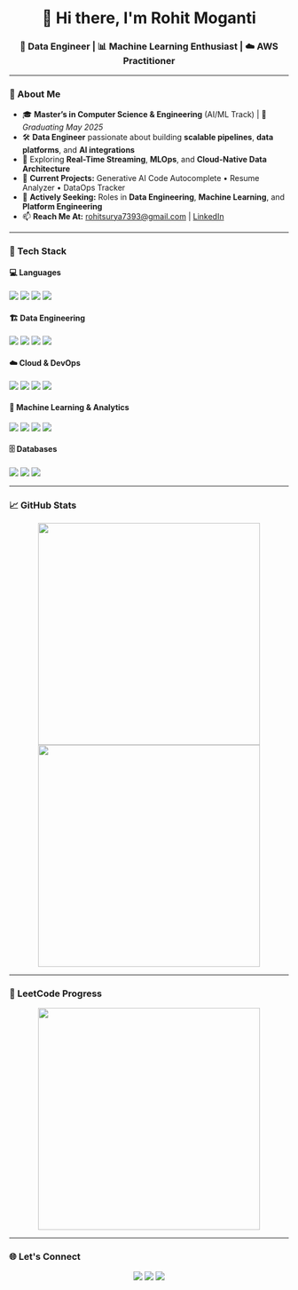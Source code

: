 <h1 align="center">👋 Hi there, I'm Rohit Moganti</h1>
<h3 align="center">🚀 Data Engineer | 📊 Machine Learning Enthusiast | ☁️ AWS Practitioner</h3>

---

### 🧠 About Me
- 🎓 **Master’s in Computer Science & Engineering** (AI/ML Track) | 📅 *Graduating May 2025*
- 🛠️ **Data Engineer** passionate about building **scalable pipelines**, **data platforms**, and **AI integrations**
- 🧪 Exploring **Real-Time Streaming**, **MLOps**, and **Cloud-Native Data Architecture**
- 🚀 **Current Projects:** Generative AI Code Autocomplete • Resume Analyzer • DataOps Tracker
- 📌 **Actively Seeking:** Roles in **Data Engineering**, **Machine Learning**, and **Platform Engineering**
- 📫 **Reach Me At:** [rohitsurya7393@gmail.com](mailto:rohitsurya7393@gmail.com) | [LinkedIn](https://www.linkedin.com/in/rohit-moganti-ab30481b0/)

---

### 🧰 Tech Stack

#### 💻 Languages  
<p>
  <img src="https://img.shields.io/badge/Python-3776AB?style=for-the-badge&logo=python&logoColor=white"/>
  <img src="https://img.shields.io/badge/SQL-003B57?style=for-the-badge&logo=postgresql&logoColor=white"/>
  <img src="https://img.shields.io/badge/Java-007396?style=for-the-badge&logo=java&logoColor=white"/>
  <img src="https://img.shields.io/badge/C++-00599C?style=for-the-badge&logo=c%2B%2B&logoColor=white"/>
</p>

#### 🏗️ Data Engineering  
<p>
  <img src="https://img.shields.io/badge/Apache%20Airflow-017CEE?style=for-the-badge&logo=apache-airflow&logoColor=white"/>
  <img src="https://img.shields.io/badge/Apache%20Spark-E25A1C?style=for-the-badge&logo=apachespark&logoColor=white"/>
  <img src="https://img.shields.io/badge/Apache%20Kafka-231F20?style=for-the-badge&logo=apachekafka&logoColor=white"/>
  <img src="https://img.shields.io/badge/dbt-FF694B?style=for-the-badge&logo=dbt&logoColor=white"/>
</p>

#### ☁️ Cloud & DevOps  
<p>
  <img src="https://img.shields.io/badge/AWS-232F3E?style=for-the-badge&logo=amazonaws&logoColor=white"/>
  <img src="https://img.shields.io/badge/Docker-2496ED?style=for-the-badge&logo=docker&logoColor=white"/>
  <img src="https://img.shields.io/badge/Kubernetes-326CE5?style=for-the-badge&logo=kubernetes&logoColor=white"/>
  <img src="https://img.shields.io/badge/GitHub%20Actions-2088FF?style=for-the-badge&logo=githubactions&logoColor=white"/>
</p>

#### 🧠 Machine Learning & Analytics  
<p>
  <img src="https://img.shields.io/badge/Pandas-150458?style=for-the-badge&logo=pandas&logoColor=white"/>
  <img src="https://img.shields.io/badge/NumPy-013243?style=for-the-badge&logo=numpy&logoColor=white"/>
  <img src="https://img.shields.io/badge/Scikit--Learn-F7931E?style=for-the-badge&logo=scikitlearn&logoColor=white"/>
  <img src="https://img.shields.io/badge/TensorFlow-FF6F00?style=for-the-badge&logo=tensorflow&logoColor=white"/>
</p>

#### 🗄️ Databases  
<p>
  <img src="https://img.shields.io/badge/MySQL-4479A1?style=for-the-badge&logo=mysql&logoColor=white"/>
  <img src="https://img.shields.io/badge/PostgreSQL-336791?style=for-the-badge&logo=postgresql&logoColor=white"/>
  <img src="https://img.shields.io/badge/Snowflake-56B9EB?style=for-the-badge&logo=snowflake&logoColor=white"/>
</p>

---

### 📈 GitHub Stats

<div align="center">
  <img src="https://github-readme-streak-stats.herokuapp.com/?user=rohitsurya7393&theme=dark&hide_border=true" width="400"/>
  <img src="https://github-readme-stats.vercel.app/api?username=rohitsurya7393&show_icons=true&theme=dark&hide_border=true" width="400"/>
</div>

---

### 🧩 LeetCode Progress

<div align="center">
  <img src="https://leetcard.jacoblin.cool/dante_msv?theme=dark&font=Karma&ext=heatmap" width="400">
</div>

---

### 🌐 Let's Connect

<p align="center">
  <a href="https://linkedin.com/in/rohit-moganti-ab30481b0/"><img src="https://img.shields.io/badge/-LinkedIn-0077B5?style=for-the-badge&logo=linkedin&logoColor=white"/></a>
  <a href="https://github.com/rohitsurya7393"><img src="https://img.shields.io/badge/-GitHub-181717?style=for-the-badge&logo=github&logoColor=white"/></a>
  <a href="mailto:rohitsurya7393@gmail.com"><img src="https://img.shields.io/badge/-Email-D14836?style=for-the-badge&logo=gmail&logoColor=white"/></a>
</p>
